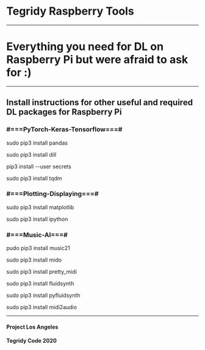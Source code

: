 # Tegridy Raspberry Tools

***

# Everything you need for DL on Raspberry Pi but were afraid to ask for :)

***

## Install instructions for other useful and required DL packages for Raspberry Pi

### #===PyTorch-Keras-Tensorflow===#

sudo pip3 install pandas

sudo pip3 install dill

pip3 install --user secrets

sudo pip3 install tqdm

### #===Plotting-Displaying===#

sudo pip3 install matplotlib

sudo pip3 install ipython

### #===Music-AI===#

pudo pip3 install music21

sudo pip3 install mido

sudo pip3 install pretty_midi

sudo pip3 install fluidsynth

sudo pip3 install pyfluidsynth

sudo pip3 install midi2audio


***

#### Project Los Angeles
#### Tegridy Code 2020


